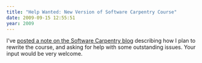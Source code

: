 ```yaml
---
title: "Help Wanted: New Version of Software Carpentry Course"
date: 2009-09-15 12:55:51
year: 2009
---
```

I've <a href="http://softwarecarpentry.wordpress.com/2009/09/15/partial-outline-of-new-version-of-course/">posted a note on the Software Carpentry blog</a> describing how I plan to rewrite the course, and asking for help with some outstanding issues.  Your input would be very welcome.
